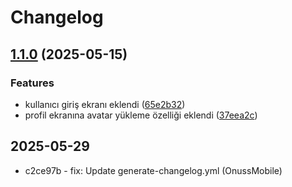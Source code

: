 # Changelog

## [1.1.0](https://github.com/Onus-Services/WfmUser-iOS/compare/1.0.0...v1.1.0) (2025-05-15)


### Features

* kullanıcı giriş ekranı eklendi ([65e2b32](https://github.com/Onus-Services/WfmUser-iOS/commit/65e2b32d384e1c84f789caf17d156ebf04e0a01c))
* profil ekranına avatar yükleme özelliği eklendi ([37eea2c](https://github.com/Onus-Services/WfmUser-iOS/commit/37eea2c2fc10cc8a714ccbb1134b7b51521ddc25))

## 2025-05-29
- c2ce97b - fix: Update generate-changelog.yml (OnussMobile)
